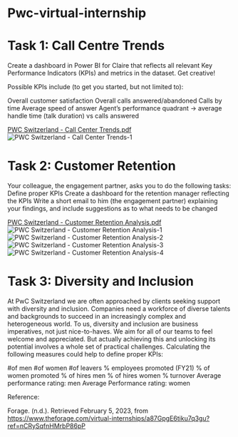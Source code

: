 # Pwc-virtual-internship
# Task 1: Call Centre Trends
Create a dashboard in Power BI for Claire that reflects all relevant Key Performance Indicators (KPIs) and metrics in the dataset. Get creative! 

Possible KPIs include (to get you started, but not limited to):

Overall customer satisfaction
Overall calls answered/abandoned
Calls by time
Average speed of answer
Agent’s performance quadrant -> average handle time (talk duration) vs calls answered

[PWC Switzerland - Call Center Trends.pdf](https://github.com/tthaolinh/Pwc-virtual-internship/files/10610295/PWC.Switzerland.-.Call.Center.Trends.pdf)
![PWC Switzerland - Call Center Trends-1](https://user-images.githubusercontent.com/112348820/211175934-c97c7192-1987-4849-b58c-ca1cd1d54a7e.jpg)

# Task 2: Customer Retention
Your colleague, the engagement partner, asks you to do the following tasks:
Define proper KPIs
Create a dashboard for the retention manager reflecting the KPIs
Write a short email to him (the engagement partner) explaining your findings, and include suggestions as to what needs to be changed

[PWC Switzerland - Customer Retention Analysis.pdf](https://github.com/tthaolinh/Pwc-virtual-internship/files/10610294/PWC.Switzerland.-.Customer.Retention.Analysis.pdf)
![PWC Switzerland - Customer Retention Analysis-1](https://user-images.githubusercontent.com/112348820/216803964-6bd5a29a-40d5-436b-af09-a9a2419ec7cc.png)
![PWC Switzerland - Customer Retention Analysis-2](https://user-images.githubusercontent.com/112348820/216803966-70073732-edbe-45e6-9a78-431740e544ee.png)
![PWC Switzerland - Customer Retention Analysis-3](https://user-images.githubusercontent.com/112348820/216803970-c76ff7d9-8432-4585-9ecd-7a36713956b8.png)
![PWC Switzerland - Customer Retention Analysis-4](https://user-images.githubusercontent.com/112348820/216803973-6908aedd-e075-4928-b7a5-d67cebfdaca5.png)

# Task 3: Diversity and Inclusion
At PwC Switzerland we are often approached by clients seeking support with diversity and inclusion. Companies need a workforce of diverse talents and backgrounds to succeed in an increasingly complex and heterogeneous world. To us, diversity and inclusion are business imperatives, not just nice-to-haves. We aim for all of our teams to feel welcome and appreciated. But actually achieving this and unlocking its potential involves a whole set of practical challenges.
Calculating the following measures could help to define proper KPIs:

#of men
#of women
#of leavers
% employees promoted (FY21)
% of women promoted
% of hires men
% of hires women
% turnover 
Average performance rating: men
Average Performance rating: women

Reference:

Forage. (n.d.). Retrieved February 5, 2023, from https://www.theforage.com/virtual-internships/a87GpgE6tiku7q3gu?ref=nCRySqfnHMrbP86pP 
